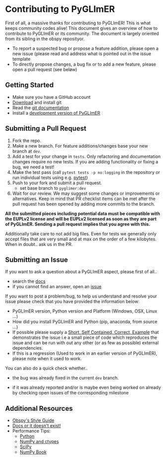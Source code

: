 # Contributing to PyGLImER

First of all, a massive thanks for contributing to PyGLImER! This is what keeps community codes alive!
This document gives an overview of how to contribute to PyGLImER or its community. The document is largely oriented from its sibling in the obspy reposityor.

* To report a suspected bug or propose a feature addition, please open a new issue (please read and address what is pointed out in the issue template
* To directly propose changes, a bug fix or to add a new feature, please open a pull request (see beløw)

## Getting Started

 * Make sure you have a GitHub account
 * [Download](https://git-scm.com/downloads) and install git
 * Read the [git documentation](https://git-scm.com/book/en/Git-Basics)
 * Install a [development version of PyGLImER](https://PyGLImER.github.io/PyGLImER/modules/get_started.html#download-and-installation)

## Submitting a Pull Request

 1. Fork the repo.
 2. Make a new branch. For feature additions/changes base your new branch at `dev`.
 3. Add a test for your change in `tests`. Only refactoring and documentation changes require no new tests. If you are adding functionality or fixing a bug, we need a test!
 4. Make the test pass (call `pytest tests -p no:logging` in the repository or run individual tests using e.g. [pytest](https://docs.pytest.org/en/latest/usage.html#specifying-tests-selecting-tests))
 5. Push to your fork and submit a pull request.
    - set base branch to `pyglimer:dev`
 6. Wait for our review. We may suggest some changes or improvements or alternatives. Keep in mind that PR checklist items can be met after the pull request has been opened by adding more commits to the branch.

**All the submitted pieces including potential data must be compatible with the EUPLv2 license and will be EUPLv2 licensed as soon as they are part of PyGLImER. Sending a pull request implies that you agree with this.**

Additionally take care to not add big files. Even for tests we generally only accept files that are very small and at max on the order of a few kilobytes. When in doubt.. ask us in the PR.

## Submitting an Issue

If you want to ask a question about a PyGLImER aspect, please first of all..

 * search the [docs](https://PyGLImER.github.io/PyGLImER/)
 * if you cannot find an answer, open an [issue](https://github.com/PyGLImER/PyGLImER/issues/new)

If you want to post a problem/bug, to help us understand and resolve your issue
please check that you have provided the information below:

*  PyGLImER version, Python version and Platform (Windows, OSX, Linux ...)
*  How did you install PyGLImER and Python (pip, anaconda, from source ...)
*  If possible please supply a [Short, Self Contained, Correct, Example](http://sscce.org/)
      that demonstrates the issue i.e a small piece of code which reproduces
      the issue and can be run with out any other (or as few as possible)
      external dependencies.
*  If this is a regression (Used to work in an earlier version of PyGLImER),
      please note when it used to work.

You can also do a quick check whether..

 * the bug was already fixed in the current `dev` branch.

 * if it was already reported and/or is maybe even being worked on already by
   checking open issues of the corresponding milestone

## Additional Resources

 * [Obspy's Style Guide](https://docs.obspy.org/coding_style.html)
 * [Docs or it doesn't exist!](http://lukeplant.me.uk/blog/posts/docs-or-it-doesnt-exist/)
 * Performance Tips:
    * [Python](https://wiki.python.org/moin/PythonSpeed/PerformanceTips)
    * [NumPy and ctypes](https://www.scipy.org/Cookbook/Ctypes)
    * [SciPy](https://wiki.scipy.org/PerformancePython)
    * [NumPy Book](http://csc.ucdavis.edu/~chaos/courses/nlp/Software/NumPyBook.pdf)
